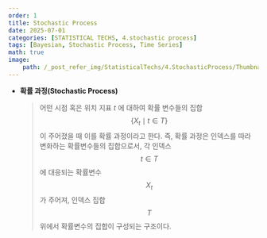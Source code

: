 ```yaml
---
order: 1
title: Stochastic Process
date: 2025-07-01
categories: [STATISTICAL TECHS, 4.stochastic process]
tags: [Bayesian, Stochastic Process, Time Series]
math: true
image:
    path: /_post_refer_img/StatisticalTechs/4.StochasticProcess/Thumbnail.jpg
---
```


- **확률 과정(Stochastic Process)**
    
    > 어떤 시점 혹은 위치 지표 $t$ 에 대하여 확률 변수들의 집합 $$\{X_{t} \mid t \in T\}$$ 이 주어졌을 때 이를 확률 과정이라고 한다. 즉, 확률 과정은 인덱스를 따라 변화하는 확률변수들의 집합으로서, 각 인덱스 $$t \in T$$ 에 대응되는 확률변수 $$X_{t}$$ 가 주어져, 인덱스 집합 $$T$$ 위에서 확률변수의 집합이 구성되는 구조이다.